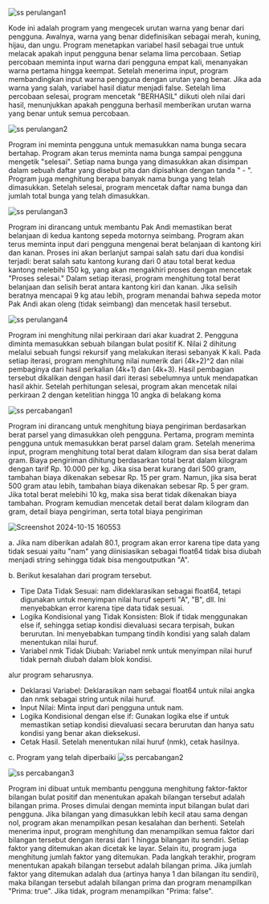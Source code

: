 ![ss perulangan1](https://github.com/user-attachments/assets/a8e3b331-f9de-4a30-83a0-d5a618e671e5)

Kode ini adalah program yang mengecek urutan warna yang benar dari pengguna. Awalnya, warna yang benar didefinisikan sebagai merah, kuning, hijau, dan ungu. Program menetapkan variabel hasil sebagai true untuk melacak apakah input pengguna benar selama lima percobaan.
Setiap percobaan meminta input warna dari pengguna empat kali, menanyakan warna pertama hingga keempat. Setelah menerima input, program membandingkan input warna pengguna dengan urutan yang benar. Jika ada warna yang salah, variabel hasil diatur menjadi false.
Setelah lima percobaan selesai, program mencetak "BERHASIL" diikuti oleh nilai dari hasil, menunjukkan apakah pengguna berhasil memberikan urutan warna yang benar untuk semua percobaan.

![ss perulangan2](https://github.com/user-attachments/assets/5bca3e1b-4e62-4bb4-ac02-5318c1dd711c)

Program ini meminta pengguna untuk memasukkan nama bunga secara bertahap. Program akan terus meminta nama bunga sampai pengguna mengetik "selesai". Setiap nama bunga yang dimasukkan akan disimpan dalam sebuah daftar yang disebut pita dan dipisahkan dengan tanda " - ". Program juga menghitung berapa banyak nama bunga yang telah dimasukkan. Setelah selesai, program mencetak daftar nama bunga dan jumlah total bunga yang telah dimasukkan.

![ss perulangan3](https://github.com/user-attachments/assets/68405ec9-c35a-4782-96dc-018fde8f4455)

Program ini dirancang untuk membantu Pak Andi memastikan berat belanjaan di kedua kantong sepeda motornya seimbang. Program akan terus meminta input dari pengguna mengenai berat belanjaan di kantong kiri dan kanan. Proses ini akan berlanjut sampai salah satu dari dua kondisi terjadi: berat salah satu kantong kurang dari 0 atau total berat kedua kantong melebihi 150 kg, yang akan mengakhiri proses dengan mencetak "Proses selesai."
Dalam setiap iterasi, program menghitung total berat belanjaan dan selisih berat antara kantong kiri dan kanan. Jika selisih beratnya mencapai 9 kg atau lebih, program menandai bahwa sepeda motor Pak Andi akan oleng (tidak seimbang) dan mencetak hasil tersebut.

![ss perulangan4](https://github.com/user-attachments/assets/6a61762a-5a94-4e77-8675-fd5c168351c0)

Program ini menghitung nilai perkiraan dari akar kuadrat 2. Pengguna diminta memasukkan sebuah bilangan bulat positif K. Nilai 2 dihitung melalui sebuah fungsi rekursif yang melakukan iterasi sebanyak K kali.
Pada setiap iterasi, program menghitung nilai numerik dari (4k+2)^2 dan nilai pembaginya dari hasil perkalian (4k+1) dan (4k+3). Hasil pembagian tersebut dikalikan dengan hasil dari iterasi sebelumnya untuk mendapatkan hasil akhir. Setelah perhitungan selesai, program akan mencetak nilai perkiraan 2 dengan ketelitian hingga 10 angka di belakang koma

![ss percabangan1](https://github.com/user-attachments/assets/cb411179-8929-4834-be30-e01b2d5e73e9)

Program ini dirancang untuk menghitung biaya pengiriman berdasarkan berat parsel yang dimasukkan oleh pengguna. Pertama, program meminta pengguna untuk memasukkan berat parsel dalam gram. Setelah menerima input, program menghitung total berat dalam kilogram dan sisa berat dalam gram.
Biaya pengiriman dihitung berdasarkan total berat dalam kilogram dengan tarif Rp. 10.000 per kg. Jika sisa berat kurang dari 500 gram, tambahan biaya dikenakan sebesar Rp. 15 per gram. Namun, jika sisa berat 500 gram atau lebih, tambahan biaya dikenakan sebesar Rp. 5 per gram.
Jika total berat melebihi 10 kg, maka sisa berat tidak dikenakan biaya tambahan. Program kemudian mencetak detail berat dalam kilogram dan gram, detail biaya pengiriman, serta total biaya pengiriman

![Screenshot 2024-10-15 160553](https://github.com/user-attachments/assets/337ec0a9-84c2-47e6-896f-02aa8082d801)

a.	Jika nam diberikan adalah 80.1, program akan error karena tipe data yang tidak sesuai yaitu "nam" yang diinisiasikan sebagai float64 tidak bisa diubah menjadi string sehingga tidak bisa mengoutputkan "A".

b.	Berikut kesalahan dari program tersebut.
-	Tipe Data Tidak Sesuai: 
nam dideklarasikan sebagai float64, tetapi digunakan untuk menyimpan nilai huruf seperti "A", "B", dll. Ini menyebabkan error karena tipe data tidak sesuai.
-	Logika Kondisional yang Tidak Konsisten:
Blok if tidak menggunakan else if, sehingga setiap kondisi dievaluasi secara terpisah, bukan berurutan. Ini menyebabkan tumpang tindih kondisi yang salah dalam menentukan nilai huruf.
-	Variabel nmk Tidak Diubah:
Variabel nmk untuk menyimpan nilai huruf tidak pernah diubah dalam blok kondisi.

alur program seharusnya.
-	Deklarasi Variabel:
Deklarasikan nam sebagai float64 untuk nilai angka dan nmk sebagai string untuk nilai huruf.
-	Input Nilai:
Minta input dari pengguna untuk nam.
-	Logika Kondisional dengan else if:
Gunakan logika else if untuk memastikan setiap kondisi dievaluasi secara berurutan dan hanya satu kondisi yang benar akan dieksekusi.
-	Cetak Hasil.
Setelah menentukan nilai huruf (nmk), cetak hasilnya.

c.	Program yang telah diperbaiki
![ss percabangan2](https://github.com/user-attachments/assets/b8951bcb-0b4f-40c8-9b52-fb39fa35713a)


![ss percabangan3](https://github.com/user-attachments/assets/3a62d666-20d1-405a-83ce-334d9988b14f)

Program ini dibuat untuk membantu pengguna menghitung faktor-faktor bilangan bulat positif dan menentukan apakah bilangan tersebut adalah bilangan prima. Proses dimulai dengan meminta input bilangan bulat dari pengguna. Jika bilangan yang dimasukkan lebih kecil atau sama dengan nol, program akan menampilkan pesan kesalahan dan berhenti.
Setelah menerima input, program menghitung dan menampilkan semua faktor dari bilangan tersebut dengan iterasi dari 1 hingga bilangan itu sendiri. Setiap faktor yang ditemukan akan dicetak ke layar. Selain itu, program juga menghitung jumlah faktor yang ditemukan.
Pada langkah terakhir, program menentukan apakah bilangan tersebut adalah bilangan prima. Jika jumlah faktor yang ditemukan adalah dua (artinya hanya 1 dan bilangan itu sendiri), maka bilangan tersebut adalah bilangan prima dan program menampilkan "Prima: true". Jika tidak, program menampilkan "Prima: false".


